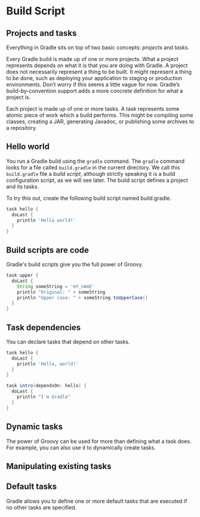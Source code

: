 # Build Script

## Projects and tasks

Everything in Gradle sits on top of two basic concepts: *projects* and *tasks*.

Every Gradle build is made up of one or more projects.
What a project represents depends on what it is that you are doing with Gradle.
A project does not necessarily represent a thing to be built.
It might represent a thing to be done, such as deploying your application to staging or production environments.
Don’t worry if this seems a little vague for now.
Gradle’s build-by-convention support adds a more concrete definition for what a project is.

Each project is made up of one or more tasks.
A task represents some atomic piece of work which a build performs.
This might be compiling some classes, creating a JAR, generating Javadoc, or publishing some archives to a repository.

## Hello world

You run a Gradle build using the `gradle` command.
The `gradle` command looks for a file called `build.gradle` in the current directory.
We call this `build.gradle` file a *build script*, although strictly speaking it is a build configuration script, as we will see later.
The build script defines a project and its tasks.

To try this out, create the following build script named build.gradle.
```gradle
task hello {
  doLast {
    println 'Hello world!'
  }
}
```

## Build scripts are code

Gradle's build scripts give you the full power of Groovy.
```gradle
task upper {
  doLast {
    String someString = 'mY_nAmE'
    println "Original: " + someString
    println "Upper case: " + someString.toUpperCase()
  }
}
```

## Task dependencies

You can declare tasks that depend on other tasks.
```gradle
task hello {
  doLast {
    println 'Hello, world!'
  }
}

task intro(dependsOn: hello) {
  doLast {
    println "I'm Gradle"
  }
}
```

## Dynamic tasks

The power of Groovy can be used for more than defining what a task does.
For example, you can also use it to dynamically create tasks.

## Manipulating existing tasks

## Default tasks

Gradle allows you to define one or more default tasks that are executed if no other tasks are specified.